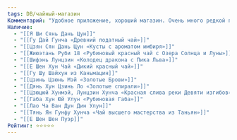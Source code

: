 ```yaml
---
tags: DB/чайный-магазин
Комментарий: "Удобное приложение, хороший магазин. Очень много редкой посуды. Брал там пиалки и исинский чайник. За заказы копятся баллы, которые можно тратить. "
Наличие:
  - "[[Я Ши Сянь Дань Цун]]"
  - "[[Гу Дай Гунча «Древний податный чай»]]"
  - "[[Цзян Сян Дань Цун «Кусты с ароматом имбиря»]]"
  - "[[Жиюэтань Руби 18 «Рубиновый красный чай с Озера Солнца и Луны»]]"
  - "[[Шифэнь Лунцзин «Колодец дракона с Пика Льва»]]"
  - "[[Е Шен Хун Чай «Дикий красный чай»]]"
  - "[[Гу Шу Шайхун из Каньмацин]]"
  - "[[Цзинь Цзюнь Мэй «Золотые Брови»]]"
  - "[[Дянь Хун Цзинь Ло «Золотые спирали»]]"
  - "[[Цзюцюй Хунмэй, Лунцзин Хунча «Красная слива реки Девяти изгибов»]]"
  - "[[Габа Хун Юй Улун «Рубиновая Габа»]]"
  - "[[Лао Ча Ван Дун Дин Улун]]"
  - "[[Тянь Ян Гунфу Хунча «Чай высшего мастерства из Таньян»]]"
  - "[[Е Шен Шен Пуэр]]"
Рейтинг: ⭐️⭐️⭐️⭐️⭐️
---
```

